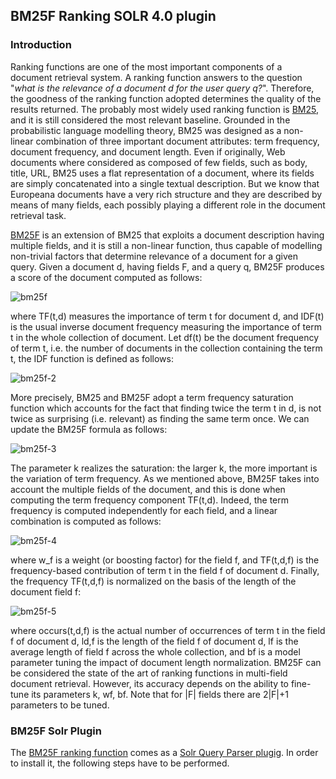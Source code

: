 ## BM25F Ranking SOLR 4.0 plugin 


### Introduction
Ranking functions are one of the most important components of a document retrieval system. 
A ranking function answers to the question "*what is the relevance of a document d for the user query q?*". Therefore, 
the goodness of the ranking function adopted determines the quality of the results returned.
The probably most widely used ranking function is [BM25][bm25], and it is still considered the 
most relevant baseline. Grounded in the probabilistic language modelling theory, BM25 was designed 
as a non-linear combination of three important document attributes: term frequency, document frequency, 
and document length. Even if originally, Web documents where considered as composed of few fields, such
 as body, title, URL, BM25 uses a flat representation of a document, where its fields are simply concatenated
  into a single textual description. But we know that Europeana documents have a very rich structure and they 
  are described by means of many fields, each possibly playing a different role in the document retrieval task.
  
[BM25F][bm25f] is an extension of BM25 that exploits a document description having multiple fields, 
and it is still a non-linear function, thus capable of modelling non-trivial factors that determine 
relevance of a document for a given query. Given a document d, having fields F, and a query q, BM25F 
produces a score of the document computed as follows:


![bm25f](http://www.texify.com/img/%5CLARGE%5C%21%20BM25F%28q%2Cd%29%20%3D%20%5Csum_%7Bt%20%5Cin%20q%7D%7BTF%28t%2Cd%29%20%5Ccdot%7D.gif)

where TF(t,d) measures the importance of term t for document d, and IDF(t) is the usual inverse document 
frequency measuring the importance of term t in the whole collection of document. Let df(t) be the document 
frequency of term t, i.e. the number of documents in the collection containing the term t, the IDF function is defined as follows:

![bm25f-2](http://www.texify.com/img/%5CLARGE%5C%21IDF%28t%29%3Dlog%20%5Cfrac%7BN-df%28t%29%2B0.5%7D%7Bdf%28t%29%2B0.5%7D.gif)

More precisely, BM25 and BM25F adopt a term frequency saturation function which accounts for the fact that finding twice the term t in d, is not twice as surprising (i.e. relevant) as finding the same term once. We can update the BM25F formula as follows:

![bm25f-3](http://www.texify.com/img/%5CLARGE%5C%21BM25F%28q%2Cd%29%20%3D%20%5Csum_%7Bt%20%5Cin%20q%7D%20%5Cfrac%7BTF%28t%2Cd%29%7D%7Bk%2BTF%28t%2Cd%29%7D%5Ccdot%20IDF%28t%29.gif)

The parameter k realizes the saturation: the larger k, the more important is the variation of term frequency. As we mentioned above, BM25F takes into account the multiple fields of the document, and this is done when computing the term frequency component TF(t,d). Indeed, the term frequency is computed independently for each field, and a linear combination is computed as follows:

![bm25f-4](http://www.texify.com/img/%5CLARGE%5C%21TF%28t%2Cd%29%20%3D%20%5Csum_%7Bf%20%5Cin%20F%7D%20w_f%20%5Ccdot%20TF%28t%2Cd%2Cf%29.gif)

where w_f is a weight (or boosting factor) for the field f, and TF(t,d,f) is the frequency-based contribution of term t in the field f of document d. Finally, the frequency TF(t,d,f) is normalized on the basis of the length of the document field f:

![bm25f-5](http://www.texify.com/img/%5CLARGE%5C%21TF%28t%2Cd%2Cf%29%20%3D%20%5Cfrac%7Boccurs%28t%2Cd%2Cf%29%7D%7B%281-b_f%29%20%2B%20b_f%20%28%5Cfrac%7Bl_%7Bd%2Cf%7D%7D%7Bl_f%7D%29%7D.gif)

where occurs(t,d,f) is the actual number of occurrences of term t in the field f of document d, ld,f is the length of the field f of document d, lf is the average length of field f across the whole collection, and bf is a model parameter tuning the impact of document length  normalization. 
BM25F can be considered the state of the art of ranking functions in multi-field document retrieval. However, its accuracy depends on the ability to fine-tune its parameters k, wf, bf. Note that for |F| fields there are 2|F|+1 parameters to be tuned. 

### BM25F Solr Plugin

The [BM25F ranking function][bm25f] comes as a [Solr Query Parser plugig][solr]. In order to install
it, the following steps have to be performed. 


[bm25]: http://dl.acm.org/citation.cfm?id=188561 "Some simple effective approximations to the 2-Poisson model for probabilistic weighted retrieval, SE Robertson, S Walker - SIGIR 1994"
[bm25f]: http://dl.acm.org/citation.cfm?id=1031181 "Simple BM25 extension to multiple weighted fields, S Robertson, H Zaragoza, M Taylor, CIKM 2004"
[bm25f2]: http://dl.acm.org/citation.cfm?id=1704810 "The Probabilistic Relevance Framework: BM25 and Beyond"
[solr]: http://wiki.apache.org/solr/SolrPlugins 


